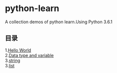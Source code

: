 # python-learn
A collection demos of python learn.Using Python 3.6.1
## 目录  
1.[Hello World](https://github.com/fwk1010/python-learn/blob/master/hi.py)  
2.[Data type and variable](https://github.com/fwk1010/python-learn/blob/master/dataTypeAndVariable.py)  
3.[string](https://github.com/fwk1010/python-learn/blob/master/string.py)  
3.[list](https://github.com/fwk1010/python-learn/blob/master/list.py)

